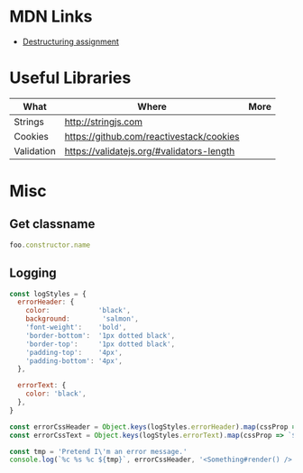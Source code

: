 # MDN Links

* [Destructuring assignment](https://developer.mozilla.org/en-US/docs/Web/JavaScript/Reference/Operators/Destructuring_assignment)

# Useful Libraries

| What | Where | More |
| ---- | ----- | ---- |
| Strings | http://stringjs.com | |
| Cookies | https://github.com/reactivestack/cookies | |
| Validation | https://validatejs.org/#validators-length | |

# Misc

## Get classname

```js
foo.constructor.name
```

## Logging

```js
const logStyles = {
  errorHeader: {
    color:            'black',
    background:        'salmon',
    'font-weight':    'bold',
    'border-bottom':  '1px dotted black',
    'border-top':     '1px dotted black',
    'padding-top':    '4px',
    'padding-bottom': '4px',
  },

  errorText: {
    color: 'black',
  },
}

const errorCssHeader = Object.keys(logStyles.errorHeader).map(cssProp => `${cssProp}: ${logStyles.errorHeader[cssProp]}`).join('; ')
const errorCssText = Object.keys(logStyles.errorText).map(cssProp => `${cssProp}: ${logStyles.errorText[cssProp]}`).join('; ')

const tmp = 'Pretend I\'m an error message.'
console.log(`%c %s %c ${tmp}`, errorCssHeader, '<Something#render() />', errorCssText)
```
